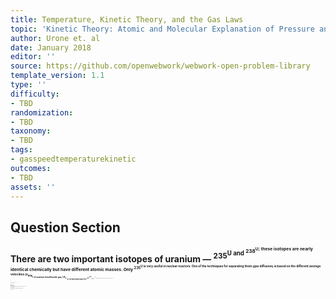 ```yaml
---
title: Temperature, Kinetic Theory, and the Gas Laws
topic: 'Kinetic Theory: Atomic and Molecular Explanation of Pressure and Temperature '
author: Urone et. al
date: January 2018
editor: ''
source: https://github.com/openwebwork/webwork-open-problem-library
template_version: 1.1
type: ''
difficulty:
- TBD
randomization:
- TBD
taxonomy:
- TBD
tags:
- gasspeedtemperaturekinetic
outcomes:
- TBD
assets: ''
---
```


## Question Section 

<b>
There are two important isotopes of uranium —  <sup>235<sup>U and <sup>238<sup>U; these isotopes are nearly identical chemically but have different atomic masses. Only <sup>235<sup>U is very useful in nuclear reactors. One of the techniques for separating them (gas diffusion) is based on the different average velocities (v<sub>rms<sub>) of uranium hexafluoride gas, UF<sub>6<sub>.
a) The molecular masses for  <sup>235<sup>U UF<sub>6<sub>  and <sup>238<sup>U UF<sub>6<sub> are(M235)(kgmol) and(M238)(kgmol), respectively. What is the ratio of their average velocities?
ans_rule(40)

## A
The molecular masses for  <sup>235<sup>U UF<sub>6<sub>  and <sup>238<sup>U UF<sub>6<sub> are(M235)(kgmol) and(M238)(kgmol), respectively. What is the ratio of their average velocities?
### Answer Section


## Answer Section

from random import randrange
speed = randrange(1,2,0.01)
M235 = 0.349
M238 = 0.352
R = 8.314

ratio = sqrt(M238/M235)

LHS = ((speed**2)/(3*R))
RHS = ((sqrt(M238)-sqrt(M235))/(sqrt(M238*M235)))**2

temp = (LHS)/(RHS)